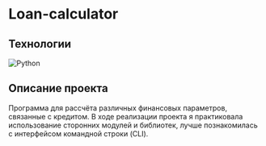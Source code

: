 # Loan-calculator

## Технологии

![Python](https://img.shields.io/badge/python-3670A0?style=for-the-badge&logo=python&logoColor=ffdd54)

## Описание проекта

Программа для рассчёта различных финансовых параметров, связанные с кредитом.
В ходе реализации проекта я практиковала использование сторонних модулей и библиотек, лучше познакомилась с интерфейсом командной строки (CLI).

